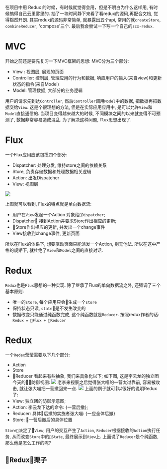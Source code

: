 在项目中用 Redux 的时候，有时候就觉得会用，但是不明白为什么这样用, 有时候搞得自己云里雾里的. 抽了一块时间静下来看了看redux的源码,再配合文档, 觉得豁然开朗. 其实redux的源码非常简单, 就暴露出五个api, 常用的就`createStore`, `combineReducer`, 'compose'三个. 最后我会尝试一下写一个自己的`zcx-redux`.

# MVC
开始之前还是要先复习一下MVC框架的思想: 
MVC分为三个部分:
- View : 视图层, 展现的页面 
- Controller: 控制层, 管理应用的行为和数据, 响应用户的输入(来自view)和更新状态的指令(来自Model)
- Model: 管理数据, 大部分的业务逻辑

用户的请求先到达`Controller`, 然后`Controller`调用`Model`中的数据, 把数据再把数据交给`View`. 这是个很理想的方法, 但是在实际应用应用中, 是可以允许`View`和`Model`直接通信的. 当项目变得越来越大的时候, 不同模块之间的以来就变得不可预测了, 数据非常容易造成混乱. 为了解决这种问题, `Flux`思想出现了.

# Flux
一个Flux应用应该包揽四个部分: 
- Dispatcher: 处理分发, 维持store之间的依赖关系
- Store, 负责存储数据和处理数据相关逻辑
- Action: 出发Dispatcher
- View: 视图层

![](http://pcvhffvzu.bkt.clouddn.com/flux.png)

上图就可以看到, Flux的特点就是单向数据流: 
- 用户在`View`发起一个Action 对象给`Dispatcher`;
- Dispatcher 接到Action并要求Store作出相应的更新;
- Store作出相应的更新, 并发出一个change事件
- View接收到change事件, 更新页面
  
所以在Flux的体系下, 想要驱动页面只能派发一个Action, 别无他法. 所以在这中严格的规矩下, 就杜绝了`View`和`Model`之间的直接对话. 

# Redux
`Redux`也是`Flux`思想的一种实现. 除了继承了Flux的单向数据流之外, 还强调了三个基本原则:
- 唯一的`store`, 每个应用只会生成一个`store`
- 保持状态只读, `state`是不发生改变的
- 数据改变只能通过纯函数完成, 这个纯函数就是`Reducer`. 按照redux作者的话: `Redux = Flux + Reducer`

# Redux
一个`Redex`莹莹需要以下几个部分: 
- Action
- Store
- Reducer
看起来有些抽象, 我们来具象化以下; 如下图, 这是李云龙的独立团今天的防御视图:
![](http://pcvhffvzu.bkt.clouddn.com/redux1.png)
老李来视察之后觉得张大喵的一营太过靠前, 容易被攻击, 就让张大喵把一营撤回来一点.
![](http://pcvhffvzu.bkt.clouddn.com/redux2.png)
上面的例子就可以很好的说明Redux了: 
- View: 独立团的防御示意图;
- Action: 李云龙下达的命令: {一营后撤};
- Reducer: 具体后撤的实施者张大喵: {一应全体后撤}
- Store: 一营后撤后的具体位置
  
`Store`决定了`View`, 用户的交互产生了`Action`, `Reducer`根据接收的`Action`执行任务, 从而改变`Store`中的`State`, 最终展示到`View`上. 上面说了`Reducer`是个纯函数, 那么他是怎么工作的呢?

## Redux栗子


